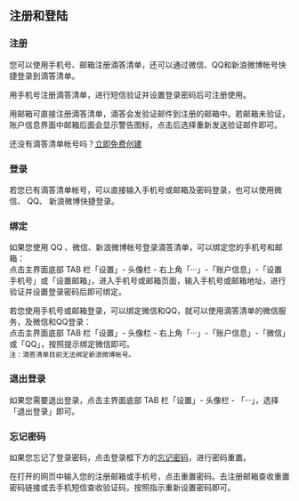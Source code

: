 ## 注册和登陆

### 注册

您可以使用手机号、邮箱注册滴答清单，还可以通过微信、QQ和新浪微博帐号快捷登录到滴答清单。

用手机号注册滴答清单，进行短信验证并设置登录密码后可注册使用。

用邮箱可直接注册滴答清单，滴答会发验证邮件到注册的邮箱中。若邮箱未验证，账户信息界面中邮箱后面会显示警告图标，点击后选择重新发送验证邮件即可。

还没有滴答清单帐号吗？[立即免费创建](https://dida365.com/signup)


### 登录

若您已有滴答清单帐号，可以直接输入手机号或邮箱及密码登录，也可以使用微信、 QQ、 新浪微博快捷登录。

### 绑定

如果您使用 QQ 、微信、新浪微博帐号登录滴答清单，可以绑定您的手机号和邮箱： <br>点击主界面底部 TAB 栏「设置」- 头像栏 - 右上角「···」-「账户信息」-「设置手机号」或「设置邮箱」，进入手机号或邮箱页面，输入手机号或邮箱地址，进行验证并设置登录密码后即可绑定。

若您使用手机号或邮箱登录，可以绑定微信和QQ，就可以使用滴答清单的微信服务，及微信和QQ登录： <br>点击主界面底部 TAB 栏「设置」- 头像栏 - 右上角「···」-「账户信息」-「微信」或「QQ」，按照提示绑定微信即可。 <br>`注：滴答清单目前无法绑定新浪微博帐号。`


### 退出登录

如果您需要退出登录，点击主界面底部 TAB 栏「设置」- 头像栏 - 「···」，选择「退出登录」即可。

### 忘记密码

如果您忘记了登录密码，点击登录框下方的[忘记密码](https://www.dida365.com/sign/requestRestPassword)，进行密码重置。

在打开的网页中输入您的注册邮箱或手机号，点击重置密码。去注册邮箱查收重置密码链接或去手机短信查收验证码，按照指示重新设置密码即可。